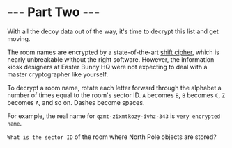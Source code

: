 # --- Part Two ---
With all the decoy data out of the way, it's time to decrypt this list and get moving.

The room names are encrypted by a state-of-the-art [shift cipher](https://en.wikipedia.org/wiki/Caesar_cipher), which is nearly unbreakable without the right software. However, the information kiosk designers at Easter Bunny HQ were not expecting to deal with a master cryptographer like yourself.

To decrypt a room name, rotate each letter forward through the alphabet a number of times equal to the room's sector ID. ```A``` becomes ```B```, ```B``` becomes ```C```, ```Z``` becomes ```A```, and so on. Dashes become spaces.

For example, the real name for ```qzmt-zixmtkozy-ivhz-343``` is ```very encrypted name```.

```What is the sector ID``` of the room where North Pole objects are stored?
